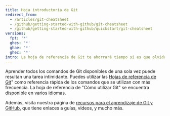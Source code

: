 ```yaml
---
title: Hoja introductoria de Git
redirect_from:
  - /articles/git-cheatsheet
  - /github/getting-started-with-github/git-cheatsheet
  - /github/getting-started-with-github/quickstart/git-cheatsheet
versions:
  fpt: '*'
  ghes: '*'
  ghae: '*'
  ghec: '*'
intro: La hoja de referencia de Git te ahorrará tiempo si es que olvidas un comando o si no quieres utilizar ayuda en el CLI.
---
```


Aprender todos los comandos de Git disponibles de una sola vez puede resultan una tarea intimidante. Puedes utilizar las [Hojas de referencia de Git](https://training.github.com/)" como referencia rápida de los comandos que se utilizan con más frecuencia. La hoja de referencia de "Cómo utilizar Git" se encuentra disponible en varios idiomas.

Además, visita nuestra página de [recursos para el aprendizaje de Git y GitHub](/articles/git-and-github-learning-resources/), que tiene enlaces a guías, videos, y mucho más.
